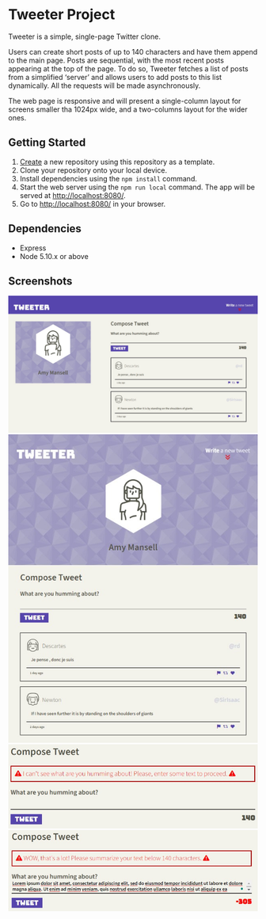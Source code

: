 # Tweeter Project

Tweeter is a simple, single-page Twitter clone.

Users can create short posts of up to 140 characters and have them append to the main page. Posts are sequential, with the most recent posts appearing at the top of the page. To do so, Tweeter fetches a list of posts from a simplified ‘server’ and allows users to add posts to this list dynamically. All the requests will be made asynchronously.

The web page is responsive and will present a single-column layout for screens smaller tha 1024px wide, and a two-columns layout for the wider ones.

## Getting Started

1. [Create](https://docs.github.com/en/repositories/creating-and-managing-repositories/creating-a-repository-from-a-template) a new repository using this repository as a template.
2. Clone your repository onto your local device.
3. Install dependencies using the `npm install` command.
3. Start the web server using the `npm run local` command. The app will be served at <http://localhost:8080/>.
4. Go to <http://localhost:8080/> in your browser.

## Dependencies

- Express
- Node 5.10.x or above

## Screenshots

!["Screenshot of the UI for screens bigger than 1024 px"](https://github.com/raubersn/tweeter/blob/master/docs/big-screen.jpg)
!["Screenshot of the UI for screens smaller than 1024 px"](https://github.com/raubersn/tweeter/blob/master/docs/small-screen.jpg)
!["Screenshot of the empty message validation"](https://github.com/raubersn/tweeter/blob/master/docs/empty-message.jpg)
!["Screenshot of the message characters limit validation"](https://github.com/raubersn/tweeter/blob/master/docs/long-message.jpg)
